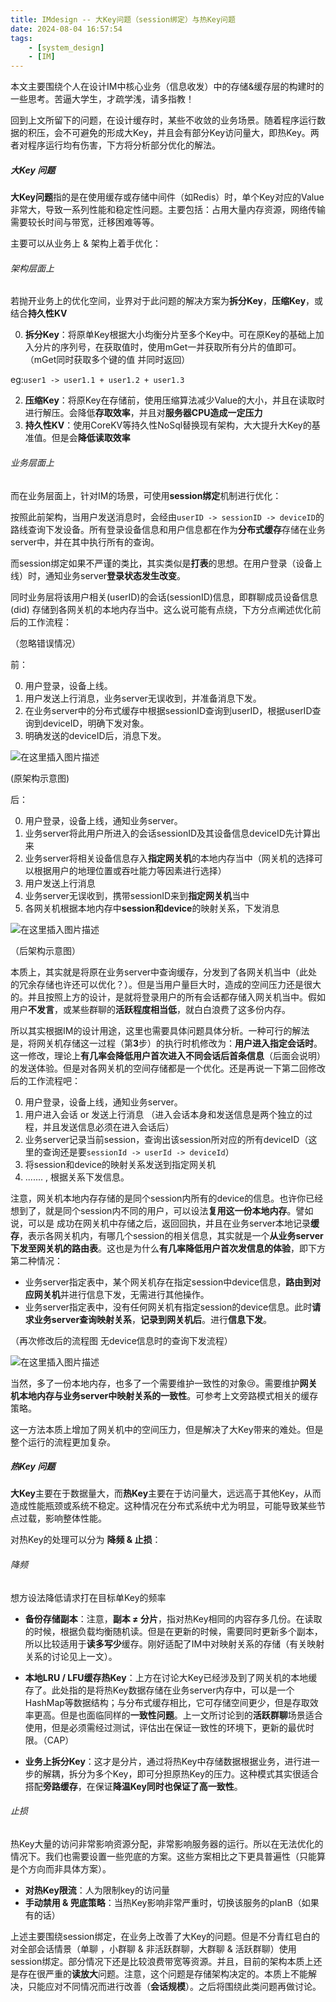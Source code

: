 ```yaml
---
title: IMdesign -- 大Key问题（session绑定）与热Key问题
date: 2024-08-04 16:57:54
tags:
    - [system_design]
    - [IM]
---
```


本文主要围绕个人在设计IM中核心业务（信息收发）中的存储&缓存层的构建时的一些思考。苦逼大学生，才疏学浅，请多指教！ 

回到上文所留下的问题，在设计缓存时，某些不收敛的业务场景。随着程序运行数据的积压，会不可避免的形成大Key，并且会有部分Key访问量大，即热Key。两者对程序运行均有伤害，下方将分析部分优化的解法。

##### 大Key 问题

**大Key问题**指的是在使用缓存或存储中间件（如Redis）时，单个Key对应的Value非常大，导致一系列性能和稳定性问题。主要包括：占用大量内存资源，网络传输需要较长时间与带宽，迁移困难等等。

主要可以从业务上 & 架构上着手优化：

###### 架构层面上

若抛开业务上的优化空间，业界对于此问题的解决方案为**拆分Key**，**压缩Key**，或结合**持久性KV**

0.  **拆分Key**：将原单Key根据大小均衡分片至多个Key中。可在原Key的基础上加入分片的序列号，在获取值时，使用mGet一并获取所有分片的值即可。（mGet同时获取多个键的值 并同时返回）

eg:`user1 -> user1.1 + user1.2 + user1.3`

2.  **压缩Key**：将原Key在存储前，使用压缩算法减少Value的大小，并且在读取时进行解压。会降低**存取效率**，并且对**服务器CPU造成一定压力**
2.  **持久性KV**：使用CoreKV等持久性NoSql替换现有架构，大大提升大Key的基准值。但是会**降低读取效率**

###### 业务层面上

而在业务层面上，针对IM的场景，可使用**session绑定**机制进行优化：

按照此前架构，当用户发送消息时，会经由`userID -> sessionID -> deviceID`的路线查询下发设备。所有登录设备信息和用户信息都在作为**分布式缓存**存储在业务server中，并在其中执行所有的查询。

而session绑定如果不严谨的类比，其实类似是**打表**的思想。在用户登录（设备上线）时，通知业务server**登录状态发生改变**。

同时业务层将该用户相关(userID)的会话(sessionID)信息，即群聊成员设备信息(did) 存储到各网关机的本地内存当中。这么说可能有点绕，下方分点阐述优化前后的工作流程：

（忽略错误情况）

前：

0.  用户登录，设备上线。
0.  用户发送上行消息，业务server无误收到，并准备消息下发。
0.  在业务server中的分布式缓存中根据sessionID查询到userID，根据userID查询到deviceID，明确下发对象。
0.  明确发送的deviceID后，消息下发。

![在这里插入图片描述](https://p0-xtjj-private.juejin.cn/tos-cn-i-73owjymdk6/3eae7b70afbc44648c507376898207de~tplv-73owjymdk6-jj-mark-v1:0:0:0:0:5o6Y6YeR5oqA5pyv56S-5Yy6IEAgOHR5ZGVncmVlcw==:q75.awebp?policy=eyJ2bSI6MywidWlkIjoiMzM1MzkzMjczMzg4OTg4NCJ9&rk3s=f64ab15b&x-orig-authkey=f32326d3454f2ac7e96d3d06cdbb035152127018&x-orig-expires=1743584277&x-orig-sign=%2FZR6xwPfKn2aFuFfkETDubJI0TY%3D)

(原架构示意图)

后：

0.  用户登录，设备上线，通知业务server。
0.  业务server将此用户所进入的会话sessionID及其设备信息deviceID先计算出来
0.  业务server将相关设备信息存入**指定网关机**的本地内存当中（网关机的选择可以根据用户的地理位置或吞吐能力等因素进行选择）
0.  用户发送上行消息
0.  业务server无误收到，携带sessionID来到**指定网关机**当中
0.  各网关机根据本地内存中**session和device**的映射关系，下发消息

![在这里插入图片描述](https://p0-xtjj-private.juejin.cn/tos-cn-i-73owjymdk6/5cb9f6125c734109a60208585394d5b4~tplv-73owjymdk6-jj-mark-v1:0:0:0:0:5o6Y6YeR5oqA5pyv56S-5Yy6IEAgOHR5ZGVncmVlcw==:q75.awebp?policy=eyJ2bSI6MywidWlkIjoiMzM1MzkzMjczMzg4OTg4NCJ9&rk3s=f64ab15b&x-orig-authkey=f32326d3454f2ac7e96d3d06cdbb035152127018&x-orig-expires=1743584277&x-orig-sign=GE7kHI2jFIUWZomZAqCbdILJ53c%3D)

（后架构示意图）

本质上，其实就是将原在业务server中查询缓存，分发到了各网关机当中（此处的冗余存储也许还可以优化？）。但是当用户量巨大时，造成的空间压力还是很大的。并且按照上方的设计，是就将登录用户的所有会话都存储入网关机当中。假如用户**不发言**，或某些群聊的**活跃程度相当低**，就白白浪费了这多份内存。

所以其实根据IM的设计用途，这里也需要具体问题具体分析。一种可行的解法是，将网关机存储这一过程（第**3**步）的执行时机修改为：**用户进入指定会话时**。这一修改，理论上**有几率会降低用户首次进入不同会话后首条信息**（后面会说明）的发送体验。但是对各网关机的空间存储都是一个优化。还是再说一下第二回修改后的工作流程吧：

0.  用户登录，设备上线，通知业务server。
0.  用户进入会话 or 发送上行消息 （进入会话本身和发送信息是两个独立的过程，并且发送信息必须在进入会话后）
0.  业务server记录当前session，查询出该session所对应的所有deviceID（这里的查询还是要`sessionId -> userId -> deviceId`）
0.  将session和device的映射关系发送到指定网关机
0.  ....... , 根据关系下发信息。

注意，网关机本地内存存储的是同个session内所有的device的信息。也许你已经想到了，就是同个session内不同的用户，可以设法**复用这一份本地内存**。譬如说，可以是 成功在网关机中存储之后，返回回执，并且在业务server本地记录**缓存**，表示各网关机内，有哪几个session的相关信息，其实就是一个**从业务server下发至网关机的路由表**。这也是为什么**有几率降低用户首次发信息的体验**，即下方第二种情况：

-   业务server指定表中，某个网关机存在指定session中device信息，**路由到对应网关机**并进行信息下发，无需进行其他操作。
-   业务server指定表中，没有任何网关机有指定session的device信息。此时**请求业务server查询映射关系**，**记录到网关机后**。进行**信息下发**。

（再次修改后的流程图 无device信息时的查询下发流程）

![在这里插入图片描述](https://p0-xtjj-private.juejin.cn/tos-cn-i-73owjymdk6/c679b5ddb7ea4f7ca19dbbdc60c5e34b~tplv-73owjymdk6-jj-mark-v1:0:0:0:0:5o6Y6YeR5oqA5pyv56S-5Yy6IEAgOHR5ZGVncmVlcw==:q75.awebp?policy=eyJ2bSI6MywidWlkIjoiMzM1MzkzMjczMzg4OTg4NCJ9&rk3s=f64ab15b&x-orig-authkey=f32326d3454f2ac7e96d3d06cdbb035152127018&x-orig-expires=1743584277&x-orig-sign=x6iLqIlBZ2DvRI4bvyQUZs2tZ6Y%3D)

当然，多了一份本地内存，也多了一个需要维护一致性的对象😢。需要维护**网关机本地内存与业务server中映射关系的一致性**。可参考上文旁路模式相关的缓存策略。

这一方法本质上增加了网关机中的空间压力，但是解决了大Key带来的难处。但是整个运行的流程更加复杂。

##### 热Key 问题

**大Key**主要在于数据量大，而**热Key**主要在于访问量大，远远高于其他Key，从而造成性能瓶颈或系统不稳定。这种情况在分布式系统中尤为明显，可能导致某些节点过载，影响整体性能。

对热Key的处理可以分为 **降频 & 止损**：

###### 降频

想方设法降低请求打在目标单Key的频率

-   **备份存储副本**：注意，**副本 ≠ 分片**，指对热Key相同的内容存多几份。在读取的时候，根据负载均衡随机读。但是在更新的时候，需要同时更新多个副本，所以比较适用于**读多写少**缓存。刚好适配了IM中对映射关系的存储（有关映射关系的讨论见上一文）。

<!---->

-   **本地LRU / LFU缓存热Key**：上方在讨论大Key已经涉及到了网关机的本地缓存了。此处指的是将热Key数据存储在业务server内存中，可以是一个HashMap等数据结构；与分布式缓存相比，它可存储空间更少，但是存取效率更高。但是也面临同样的**一致性问题**。上一文所讨论到的**活跃群聊**场景适合使用，但是必须需经过测试，评估出在保证一致性的环境下，更新的最优时限。（CAP）

<!---->

-   **业务上拆分Key**：这才是分片，通过将热Key中存储数据根据业务，进行进一步的解耦，拆分为多个Key，即可分担原热Key的压力。这种模式其实很适合搭配**旁路缓存**，在保证**降温Key同时也保证了高一致性**。

###### 止损

热Key大量的访问非常影响资源分配，非常影响服务器的运行。所以在无法优化的情况下。我们也需要设置一些兜底的方案。这些方案相比之下更具普遍性（只能算是个方向而非具体方案）。

-   **对热Key限流**：人为限制key的访问量
-   **手动禁用 & 兜底策略**：当热Key影响非常严重时，切换该服务的planB（如果有的话）

上述主要围绕session绑定，在业务上改善了大Key的问题。但是不分青红皂白的对全部会话情景（单聊 ，小群聊 & 非活跃群聊，大群聊 & 活跃群聊）使用session绑定。部分情况下还是比较浪费带宽等资源。并且，目前的架构本质上还是存在很严重的**读放大**问题。注意，这个问题是存储架构决定的。本质上不能解决，只能应对不同情况而进行改善（**会话规模**）。之后将围绕此类问题再做讨论。